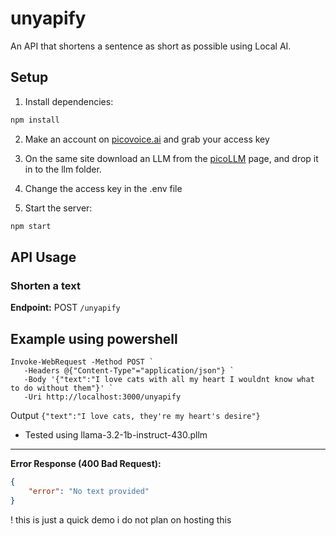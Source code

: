 # unyapify
An API that shortens a sentence as short as possible using Local AI.

## Setup

1. Install dependencies:
```bash
npm install
```

2. Make an account on [picovoice.ai](https://console.picovoice.ai/) and grab your access key

3. On the same site download an LLM from the [picoLLM](https://console.picovoice.ai/picollm) page, and drop it in to the llm folder.

4. Change the access key in the .env file

5. Start the server:
```bash
npm start
```

## API Usage

### Shorten a text
**Endpoint:** POST `/unyapify`

## Example using powershell
```posh
Invoke-WebRequest -Method POST `
   -Headers @{"Content-Type"="application/json"} `
   -Body '{"text":"I love cats with all my heart I wouldnt know what to do without them"}' `
   -Uri http://localhost:3000/unyapify
```

Output
`{"text":"I love cats, they're my heart's desire"}`

- Tested using llama-3.2-1b-instruct-430.pllm

---
**Error Response (400 Bad Request):**
```json
{
    "error": "No text provided"
}
```

! this is just a quick demo i do not plan on hosting this

